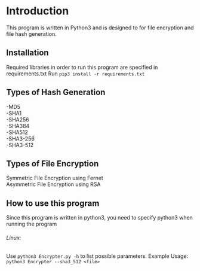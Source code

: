 # Introduction
This program is written in Python3 and is designed to for file encryption and file hash generation.

## Installation
Required libraries in order to run this program are specified in requirements.txt
    Run `pip3 install -r requirements.txt`

## Types of Hash Generation
-MD5  
-SHA1  
-SHA256  
-SHA384  
-SHA512  
-SHA3-256  
-SHA3-512  

## Types of File Encryption
Symmetric File Encryption using Fernet  
Asymmetric File Encryption using RSA

## How to use this program
Since this program is written in python3, you need to specify python3 when running the program

###### Linux:
Use `python3 Encrypter.py -h` to list possible parameters.
    Example Usage: `python3 Encrypter --sha3_512 <file>`